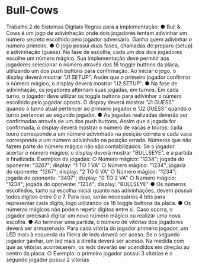 # Bull-Cows
Trabalho 2 de Sistemas Digitais
Regras para a implementação:
● Bull & Cows é um jogo de adivinhação onde dois jogadores tentam adivinhar um número
secreto escolhido pelo jogador adversário. Ganha quem adivinhar o número primeiro.
● O jogo possui duas fases, chamadas de preparo (setup) e adivinhação (guess). Na fase de
escolha, cada um dos dois jogadores escolhe um número mágico. Sua implementação deve
permitir aos jogadores selecionar o número através dos 16 toggle buttons da placa, utilizando
um dos push buttons para confirmação. Ao iniciar o jogo, o display deverá mostrar "J1
SETUP". Assim que o primeiro jogador confirmar o número mágico, o display deverá mostrar
"J2 SETUP".
● Na fase de adivinhação, os jogadores alternam suas jogadas, em turnos. Em cada turno, o
jogador deve utilizar os toggle buttons para adivinhar o número escolhido pelo jogador oposto.
O display deverá mostrar "J1 GUESS" quando o turno atual pertencer ao primeiro jogador e
"J2 GUESS" quando o turno pertencer ao segundo jogador.
● As jogadas realizadas deverão ser confirmadas através de um dos push buttons. Assim que a
jogada for confirmada, o display deverá mostrar o número de vacas e touros; cada touro
corresponde a um número adivinhado na posição correta e cada vaca corresponde a um número
adivinhado na posição errada. Números que não fazem parte do número mágico não são
contabilizados. Se o jogador acertar o número mágico, o display deverá mostrar "BULLSEYE",
e a partida é finalizada. Exemplos de jogadas:
○ Número mágico: "1234"; jogada do oponente: "3267"; display: "1 TO 1 VA"
○ Número mágico: "1234"; jogada do oponente: "1267"; display: "2 TO 0 VA"
○ Número mágico: "1234"; jogada do oponente: "3407"; display: "0 TO 2 VA"
○ Número mágico: "1234"; jogada do oponente: "1234"; display: "BULLSEYE"
● Os números escolhidos, tanto na escolha inicial quanto nas adivinhações, devem possuir todos
dígitos entre 0 e 7. Para isso, serão necessários 4 bits para representar cada dígito, logo
utilizando os 16 toggle buttons da placa.
● Os números mágicos não podem repetir dígitos entre si. Caso ocorra, o jogador precisará digitar
um novo número mágico ou realizar uma nova escolha.
● Ao terminar uma partida, o número de vitórias dos jogadores deverá ser armazenado. Para cada
vitória do jogador primeiro jogador, um LED mais à esquerda da fileira de leds deverá ser
aceso. Se o segundo jogador ganhar, um led mais a direita deverá ser acesso. Na medida com
que as vitórias acontecerem, os leds deverão ser acendidos em direção ao centro da placa.
○ Exemplo: o primeiro jogador possui 3 vitórias e o segundo jogador possui 2 vitórias
